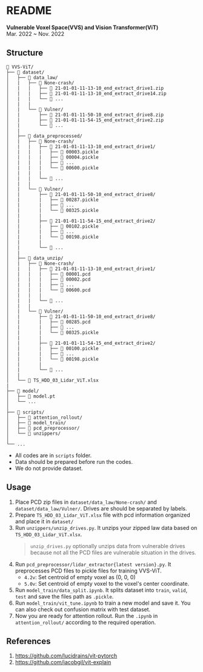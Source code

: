 # README

**Vulnerable Voxel Space(VVS) and Vision Transformer(ViT)**    
Mar. 2022 ~ Nov. 2022

## Structure
```
📂 VVS-ViT/
├── 📂 dataset/
│   ├── 📂 data_law/
│   |	├── 📂 None-crash/
│   |	|	├── 📄 21-01-01-11-13-10_end_extract_drive1.zip
│   |	|	├── 📄 21-01-01-11-13-10_end_extract_drive14.zip
│   |	|	└── 📄 ...
│   |	|	
│   |	└── 📂 Vulner/
│   |		├── 📄 21-01-01-11-50-10_end_extract_drive8.zip
│   |		├── 📄 21-01-01-11-54-15_end_extract_drive2.zip
│   |		└── 📄 ...
│   |
│   ├── 📂 data_preprocessed/
│   |	├── 📂 None-crash/
│   |	|	├── 📂 21-01-01-11-13-10_end_extract_drive1/
│   |	|	|	├── 📄 00003.pickle
│   |	|	|	├── 📄 00004.pickle
│   |	|	|	├── 📄 ...
│   |	|	|	└── 📄 00600.pickle
│   |	|	|
│   |	|	└── 📂 ...
│   |	|
│   |	└── 📂 Vulner/
│   |		├── 📂 21-01-01-11-50-10_end_extract_drive8/
│   |		|	├── 📄 00287.pickle
│   |		|	├── 📄 ...
│   |		|	└── 📄 00325.pickle
│   |		|
│   |		├── 📂 21-01-01-11-54-15_end_extract_drive2/
│   |		|	├── 📄 00102.pickle
│   |		|	├── 📄 ...
│   |		|	└── 📄 00198.pickle
│   |		|
│   |		└── 📂 ...
│   |
│   ├── 📂 data_unzip/
│   |	├── 📂 None-crash/
│   |	|	├── 📂 21-01-01-11-13-10_end_extract_drive1/
│   |	|	|	├── 📄 00001.pcd
│   |	|	|	├── 📄 00002.pcd
│   |	|	|	├── 📄 ...
│   |	|	|	└── 📄 00600.pcd
│   |	|	|
│   |	|	└── 📂 ...
│   |	|
│   |	└── 📂 Vulner/
│   |		├── 📂 21-01-01-11-50-10_end_extract_drive8/
│   |		|	├── 📄 00285.pcd
│   |		|	├── 📄 ...
│   |		|	└── 📄 00325.pickle
│   |		|
│   |		├── 📂 21-01-01-11-54-15_end_extract_drive2/
│   |		|	├── 📄 00100.pickle
│   |		|	├── 📄 ...
│   |		|	└── 📄 00198.pickle
│   |		|
│   |		└── 📂 ...
│   |
│   └── 📄 TS_HDD_03_Lidar_ViT.xlsx
|
├── 📂 model/
│   ├── 🤖 model.pt
│   └── ...
│
├── 📂 scripts/
│   ├── 📂 attention_rollout/
│   ├── 📂 model_train/
│   ├── 📂 pcd_preprocessor/
│   └── 📂 unzippers/
│
└── ...
```
* All codes are in `scripts` folder.
* Data should be prepared before run the codes.
* We do not provide dataset.

## Usage

1. Place PCD zip files in `dataset/data_law/None-crash/` and `dataset/data_law/Vulner/`. Drives are should be separated by labels.
2. Prepare `TS_HDD_03_Lidar_ViT.xlsx` file with pcd information organized and place it in `dataset/`
3. Run `unzippers/unzip_drives.py`. It unzips your zipped law data based on `TS_HDD_03_Lidar_ViT.xlsx`. 
	> `unzip_drives.py` optionally unzips data from vulnerable drives because not all the PCD files are vulnerable situation in the drives.
4. Run `pcd_preprocessor/lidar_extractor{latest version}.py`. It preprocesses PCD files to pickle files for training VVS-ViT.
	* `4.2v`: Set centroid of empty voxel as (0, 0, 0)
	* `5.0v`: Set centroid of empty voxel to the voxel's center coordinate.
5. Run `model_train/data_split.ipynb`. It splits dataset into `train`, `valid`, `test` and save the files path as `.pickle`.
6. Run `model_train/vit_tune.ipynb` to train a new model and save it. You can also check out confusion matrix with test dataset.
7. Now you are ready for attention rollout. Run the `.ipynb` in `attention_rollout/` according to the required operation.

## References
1. https://github.com/lucidrains/vit-pytorch
2. https://github.com/jacobgil/vit-explain

